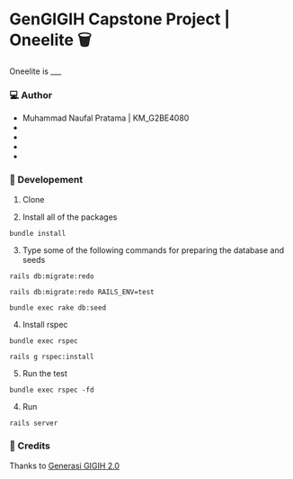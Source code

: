 # GenGIGIH Capstone Project | Oneelite 🗑

Oneelite is \_\_\_

### 💻 Author

- Muhammad Naufal Pratama | KM_G2BE4080
-
-
-
-

### 🎯 Developement

1. Clone

2. Install all of the packages

```shell
bundle install
```

3. Type some of the following commands for preparing the database and seeds

```shell
rails db:migrate:redo
```

```shell
rails db:migrate:redo RAILS_ENV=test
```

```shell
bundle exec rake db:seed
```

4. Install rspec

```shell
bundle exec rspec
```

```shell
rails g rspec:install
```

5. Run the test

```shell
bundle exec rspec -fd
```

4. Run

```ruby
rails server
```

### 📌 Credits

Thanks to [Generasi GIGIH 2.0](https://www.anakbangsabisa.org/generasi-gigih/)
